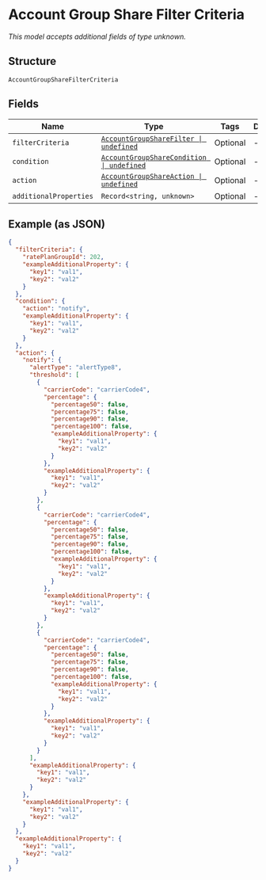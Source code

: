 
# Account Group Share Filter Criteria

*This model accepts additional fields of type unknown.*

## Structure

`AccountGroupShareFilterCriteria`

## Fields

| Name | Type | Tags | Description |
|  --- | --- | --- | --- |
| `filterCriteria` | [`AccountGroupShareFilter \| undefined`](../../doc/models/account-group-share-filter.md) | Optional | - |
| `condition` | [`AccountGroupShareCondition \| undefined`](../../doc/models/account-group-share-condition.md) | Optional | - |
| `action` | [`AccountGroupShareAction \| undefined`](../../doc/models/account-group-share-action.md) | Optional | - |
| `additionalProperties` | `Record<string, unknown>` | Optional | - |

## Example (as JSON)

```json
{
  "filterCriteria": {
    "ratePlanGroupId": 202,
    "exampleAdditionalProperty": {
      "key1": "val1",
      "key2": "val2"
    }
  },
  "condition": {
    "action": "notify",
    "exampleAdditionalProperty": {
      "key1": "val1",
      "key2": "val2"
    }
  },
  "action": {
    "notify": {
      "alertType": "alertType8",
      "threshold": [
        {
          "carrierCode": "carrierCode4",
          "percentage": {
            "percentage50": false,
            "percentage75": false,
            "percentage90": false,
            "percentage100": false,
            "exampleAdditionalProperty": {
              "key1": "val1",
              "key2": "val2"
            }
          },
          "exampleAdditionalProperty": {
            "key1": "val1",
            "key2": "val2"
          }
        },
        {
          "carrierCode": "carrierCode4",
          "percentage": {
            "percentage50": false,
            "percentage75": false,
            "percentage90": false,
            "percentage100": false,
            "exampleAdditionalProperty": {
              "key1": "val1",
              "key2": "val2"
            }
          },
          "exampleAdditionalProperty": {
            "key1": "val1",
            "key2": "val2"
          }
        },
        {
          "carrierCode": "carrierCode4",
          "percentage": {
            "percentage50": false,
            "percentage75": false,
            "percentage90": false,
            "percentage100": false,
            "exampleAdditionalProperty": {
              "key1": "val1",
              "key2": "val2"
            }
          },
          "exampleAdditionalProperty": {
            "key1": "val1",
            "key2": "val2"
          }
        }
      ],
      "exampleAdditionalProperty": {
        "key1": "val1",
        "key2": "val2"
      }
    },
    "exampleAdditionalProperty": {
      "key1": "val1",
      "key2": "val2"
    }
  },
  "exampleAdditionalProperty": {
    "key1": "val1",
    "key2": "val2"
  }
}
```

